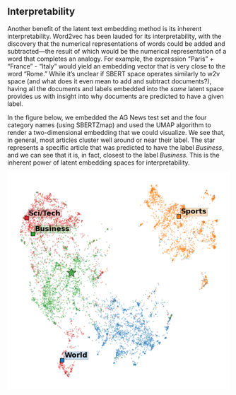 ## Interpretability

Another benefit of the latent text embedding method is its inherent interpretability. Word2vec has been lauded for its interpretability, with the discovery that the numerical representations of words could be added and subtracted—the result of which would be the numerical representation of a word that completes an analogy. For example, the expression “Paris” + “France” - “Italy”  would yield an embedding vector that is very close to the word “Rome.” While it’s unclear if SBERT space operates similarly to w2v space (and what does it even mean to add and subtract documents?), having all the documents and labels embedded into the _same_ latent space provides us with insight into why documents are predicted to have a given label. 

In the figure below, we embedded the AG News test set and the four category names (using SBERTZmap) and used the UMAP algorithm to render a two-dimensional embedding that we could visualize. We see that, in general, most articles cluster well around or near their label. The star represents a specific article that was predicted to have the label _Business_, and we can see that it is, in fact, closest to the label _Business_. This is the inherent power of latent embedding spaces for interpretability.

![UMAP was used to learn a 2-dimensional embedding from the SBERT*Zmap representations for all 7,600 news articles and the four label names in the AG News test set. The large squares are the location of the label names, while the small points each represent a news article, color-coded by their label. The large star represents a specific _Business_ news article.](figures/agnews_umap.png)
